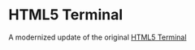 # HTML5 Terminal

A modernized update of the original [HTML5 Terminal](http://www.htmlfivewow.com/demos/terminal/terminal.html)

